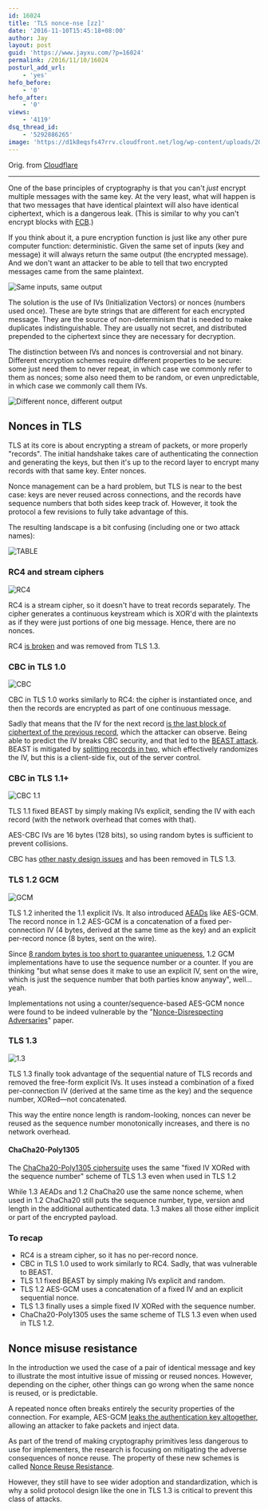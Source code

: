 ```yaml
---
id: 16024
title: 'TLS nonce-nse [zz]'
date: '2016-11-10T15:45:18+08:00'
author: Jay
layout: post
guid: 'https://www.jayxu.com/?p=16024'
permalink: /2016/11/10/16024
posturl_add_url:
    - 'yes'
hefo_before:
    - '0'
hefo_after:
    - '0'
views:
    - '4119'
dsq_thread_id:
    - '5292886265'
image: 'https://d1k8eqsfs47rrv.cloudfront.net/log/wp-content/uploads/2016/11/TLS-600x400.png'
---
```


Orig. from <a href="https://blog.cloudflare.com/tls-nonce-nse/" target="_blank">Cloudflare</a>

<hr />

One of the base principles of cryptography is that you can't <em>just</em> encrypt multiple messages with the same key. At the very least, what will happen is that two messages that have identical plaintext will also have identical ciphertext, which is a dangerous leak. (This is similar to why you can't encrypt blocks with <a href="https://blog.filippo.io/the-ecb-penguin/">ECB</a>.)

If you think about it, a pure encryption function is just like any other pure computer function: deterministic. Given the same set of inputs (key and message) it will always return the same output (the encrypted message). And we don't want an attacker to be able to tell that two encrypted messages came from the same plaintext.

<img src="https://blog.cloudflare.com/content/images/2016/10/Nonces.001-1.png" alt="Same inputs, same output" />

The solution is the use of IVs (Initialization Vectors) or nonces (numbers used once). These are byte strings that are different for each encrypted message. They are the source of non-determinism that is needed to make duplicates indistinguishable. They are usually not secret, and distributed prepended to the ciphertext since they are necessary for decryption.

The distinction between IVs and nonces is controversial and not binary. Different encryption schemes require different properties to be secure: some just need them to never repeat, in which case we commonly refer to them as nonces; some also need them to be random, or even unpredictable, in which case we commonly call them IVs.

<img src="https://blog.cloudflare.com/content/images/2016/10/Nonces.002-1.png" alt="Different nonce, different output" />
<h2 id="noncesintls">Nonces in TLS</h2>
TLS at its core is about encrypting a stream of packets, or more properly "records". The initial handshake takes care of authenticating the connection and generating the keys, but then it's up to the record layer to encrypt many records with that same key. Enter nonces.

Nonce management can be a hard problem, but TLS is near to the best case: keys are never reused across connections, and the records have sequence numbers that both sides keep track of. However, it took the protocol a few revisions to fully take advantage of this.

The resulting landscape is a bit confusing (including one or two attack names):

<img src="https://blog.cloudflare.com/content/images/2016/10/Nonces-table.png" alt="TABLE" />
<h3 id="rc4andstreamciphers">RC4 and stream ciphers</h3>
<img src="https://blog.cloudflare.com/content/images/2016/10/Nonces-RC4-black.png" alt="RC4" />

RC4 is a stream cipher, so it doesn't have to treat records separately. The cipher generates a continuous keystream which is XOR'd with the plaintexts as if they were just portions of one big message. Hence, there are no nonces.

RC4 <a href="https://blog.cloudflare.com/tag/rc4/">is broken</a> and was removed from TLS 1.3.
<h3 id="cbcintls10">CBC in TLS 1.0</h3>
<img src="https://blog.cloudflare.com/content/images/2016/10/Nonces-CBC-1.0-black-1.png" alt="CBC" />

CBC in TLS 1.0 works similarly to RC4: the cipher is instantiated once, and then the records are encrypted as part of one continuous message.

Sadly that means that the IV for the next record <a href="https://en.wikipedia.org/wiki/Block_cipher_mode_of_operation#Cipher_Block_Chaining_.28CBC.29">is the last block of ciphertext of the previous record</a>, which the attacker can observe. Being able to predict the IV breaks CBC security, and that led to the <a href="https://www.imperialviolet.org/2011/09/23/chromeandbeast.html">BEAST attack</a>. BEAST is mitigated by <a href="https://www.imperialviolet.org/2012/01/15/beastfollowup.html">splitting records in two</a>, which effectively randomizes the IV, but this is a client-side fix, out of the server control.
<h3 id="cbcintls11">CBC in TLS 1.1+</h3>
<img src="https://blog.cloudflare.com/content/images/2016/10/Nonces-CBC-explicit-black.png" alt="CBC 1.1" />

TLS 1.1 fixed BEAST by simply making IVs explicit, sending the IV with each record (with the network overhead that comes with that).

AES-CBC IVs are 16 bytes (128 bits), so using random bytes is sufficient to prevent collisions.

CBC has <a href="https://blog.cloudflare.com/yet-another-padding-oracle-in-openssl-cbc-ciphersuites/">other nasty design issues</a> and has been removed in TLS 1.3.
<h3 id="tls12gcm">TLS 1.2 GCM</h3>
<img src="https://blog.cloudflare.com/content/images/2016/10/Nonces-GCM-black-2.png" alt="GCM" />

TLS 1.2 inherited the 1.1 explicit IVs. It also introduced <a href="https://blog.cloudflare.com/it-takes-two-to-chacha-poly/">AEADs</a> like AES-GCM. The record nonce in 1.2 AES-GCM is a concatenation of a fixed per-connection IV (4 bytes, derived at the same time as the key) and an explicit per-record nonce (8 bytes, sent on the wire).

Since <a href="https://en.wikipedia.org/wiki/Birthday_problem">8 random bytes is too short to guarantee uniqueness</a>, 1.2 GCM implementations have to use the sequence number or a counter. If you are thinking "but what sense does it make to use an explicit IV, sent on the wire, which is just the sequence number that both parties know anyway", well... yeah.

Implementations not using a counter/sequence-based AES-GCM nonce were found to be indeed vulnerable by the "<a href="https://github.com/nonce-disrespect/nonce-disrespect">Nonce-Disrespecting Adversaries</a>" paper.
<h3 id="tls13">TLS 1.3</h3>
<img src="https://blog.cloudflare.com/content/images/2016/10/Nonces-1.3-black-1.png" alt="1.3" />

TLS 1.3 finally took advantage of the sequential nature of TLS records and removed the free-form explicit IVs. It uses instead a combination of a fixed per-connection IV (derived at the same time as the key) and the sequence number, XORed—not concatenated.

This way the entire nonce length is random-looking, nonces can never be reused as the sequence number monotonically increases, and there is no network overhead.
<h4 id="chacha20poly1305">ChaCha20-Poly1305</h4>
The <a href="https://blog.cloudflare.com/do-the-chacha-better-mobile-performance-with-cryptography/">ChaCha20-Poly1305 ciphersuite</a> uses the same "fixed IV XORed with the sequence number" scheme of TLS 1.3 even when used in TLS 1.2

While 1.3 AEADs and 1.2 ChaCha20 use the same nonce scheme, when used in 1.2 ChaCha20 still puts the sequence number, type, version and length in the additional authenticated data. 1.3 makes all those either implicit or part of the encrypted payload.
<h3 id="torecap">To recap</h3>
<ul>
 	<li>RC4 is a stream cipher, so it has no per-record nonce.</li>
 	<li>CBC in TLS 1.0 used to work similarly to RC4. Sadly, that was vulnerable to BEAST.</li>
 	<li>TLS 1.1 fixed BEAST by simply making IVs explicit and random.</li>
 	<li>TLS 1.2 AES-GCM uses a concatenation of a fixed IV and an explicit sequential nonce.</li>
 	<li>TLS 1.3 finally uses a simple fixed IV XORed with the sequence number.</li>
 	<li>ChaCha20-Poly1305 uses the same scheme of TLS 1.3 even when used in TLS 1.2.</li>
</ul>
<h2 id="noncemisuseresistance">Nonce misuse resistance</h2>
In the introduction we used the case of a pair of identical message and key to illustrate the most intuitive issue of missing or reused nonces. However, depending on the cipher, other things can go wrong when the same nonce is reused, or is predictable.

A repeated nonce often breaks entirely the security properties of the connection. For example, AES-GCM <a href="https://github.com/nonce-disrespect/nonce-disrespect">leaks the authentication key altogether</a>, allowing an attacker to fake packets and inject data.

As part of the trend of making cryptography primitives less dangerous to use for implementers, the research is focusing on mitigating the adverse consequences of nonce reuse. The property of these new schemes is called <a href="https://www.lvh.io/posts/nonce-misuse-resistance-101.html">Nonce Reuse Resistance</a>.

However, they still have to see wider adoption and standardization, which is why a solid protocol design like the one in TLS 1.3 is critical to prevent this class of attacks.